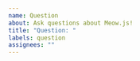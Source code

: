 ```yaml
---
name: Question
about: Ask questions about Meow.js!
title: "Question: "
labels: question
assignees: ""
---
```

